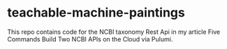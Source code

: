 # teachable-machine-paintings

This repo contains code for the NCBI taxonomy Rest Api in my article Five Commands Build Two NCBI APIs on the Cloud via Pulumi. 

